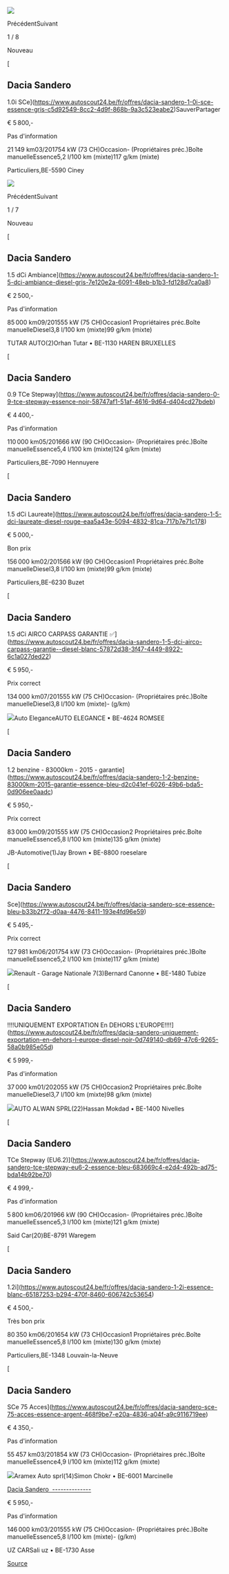 ![](https://prod.pictures.autoscout24.net/listing-images/c5d92549-8cc2-4d9f-868b-9a3c523eabe2_ec842b17-9aa2-491b-a8fa-490bd0d241dc.jpg/250x188.webp)

PrécédentSuivant

1 / 8

Nouveau

[

Dacia Sandero 
--------------

1.0i SCe](https://www.autoscout24.be/fr/offres/dacia-sandero-1-0i-sce-essence-gris-c5d92549-8cc2-4d9f-868b-9a3c523eabe2)SauverPartager

€ 5 800,-

Pas d'information

21 149 km03/201754 kW (73 CH)Occasion\- (Propriétaires préc.)Boîte manuelleEssence5,2 l/100 km (mixte)117 g/km (mixte)

Particuliers,BE-5590 Ciney

![](https://prod.pictures.autoscout24.net/listing-images/7e120e2a-6091-48eb-b1b3-fd128d7ca0a8_4b9877e5-2eda-4477-bd0d-112218cb4747.jpg/250x188.webp)

PrécédentSuivant

1 / 7

Nouveau

[

Dacia Sandero 
--------------

1.5 dCi Ambiance](https://www.autoscout24.be/fr/offres/dacia-sandero-1-5-dci-ambiance-diesel-gris-7e120e2a-6091-48eb-b1b3-fd128d7ca0a8)

€ 2 500,-

Pas d'information

85 000 km09/201555 kW (75 CH)Occasion1 Propriétaires préc.Boîte manuelleDiesel3,8 l/100 km (mixte)99 g/km (mixte)

TUTAR AUTO(2)Orhan Tutar • BE-1130 HAREN BRUXELLES

[

Dacia Sandero 
--------------

0.9 TCe Stepway](https://www.autoscout24.be/fr/offres/dacia-sandero-0-9-tce-stepway-essence-noir-58747af1-51af-4616-9d64-d404cd27bdeb)

€ 4 400,-

Pas d'information

110 000 km05/201666 kW (90 CH)Occasion\- (Propriétaires préc.)Boîte manuelleEssence5,4 l/100 km (mixte)124 g/km (mixte)

Particuliers,BE-7090 Hennuyere

[

Dacia Sandero 
--------------

1.5 dCi Laureate](https://www.autoscout24.be/fr/offres/dacia-sandero-1-5-dci-laureate-diesel-rouge-eaa5a43e-5094-4832-81ca-717b7e71c178)

€ 5 000,-

Bon prix

156 000 km02/201566 kW (90 CH)Occasion1 Propriétaires préc.Boîte manuelleDiesel3,8 l/100 km (mixte)99 g/km (mixte)

Particuliers,BE-6230 Buzet

[

Dacia Sandero 
--------------

1.5 dCi AIRCO CARPASS GARANTIE ✅](https://www.autoscout24.be/fr/offres/dacia-sandero-1-5-dci-airco-carpass-garantie--diesel-blanc-57872d38-3f47-4449-8922-6c1a027ded22)

€ 5 950,-

Prix correct

134 000 km07/201555 kW (75 CH)Occasion\- (Propriétaires préc.)Boîte manuelleDiesel3,8 l/100 km (mixte)\- (g/km)

![](https://prod.pictures.autoscout24.net/dealer-info/28692745-original-795da86d-f741-4739-8fb9-47c98cb0c412.jpg/resize/100x50%3E/quality/90)Auto EleganceAUTO ELEGANCE • BE-4624 ROMSEE

[

Dacia Sandero 
--------------

1.2 benzine - 83000km - 2015 - garantie](https://www.autoscout24.be/fr/offres/dacia-sandero-1-2-benzine-83000km-2015-garantie-essence-bleu-d2c041ef-6026-49b6-bda5-0d906ee0aadc)

€ 5 950,-

Prix correct

83 000 km09/201555 kW (75 CH)Occasion2 Propriétaires préc.Boîte manuelleEssence5,8 l/100 km (mixte)135 g/km (mixte)

JB-Automotive(1)Jay Brown • BE-8800 roeselare

[

Dacia Sandero 
--------------

Sce](https://www.autoscout24.be/fr/offres/dacia-sandero-sce-essence-bleu-b33b2f72-d0aa-4476-8411-193e4fd96e59)

€ 5 495,-

Prix correct

127 981 km06/201754 kW (73 CH)Occasion\- (Propriétaires préc.)Boîte manuelleEssence5,2 l/100 km (mixte)117 g/km (mixte)

![](https://prod.pictures.autoscout24.net/dealer-info/5404479-original-5c800e82-21ae-470a-b46e-a693324d9160/resize/100x50%3E/quality/90)Renault - Garage Nationale 7(3)Bernard Canonne • BE-1480 Tubize

[

Dacia Sandero 
--------------

!!!!UNIQUEMENT EXPORTATION En DEHORS L'EUROPE!!!!](https://www.autoscout24.be/fr/offres/dacia-sandero-uniquement-exportation-en-dehors-l-europe-diesel-noir-0d749140-db69-47c6-9265-58a0b985e05d)

€ 5 999,-

Pas d'information

37 000 km01/202055 kW (75 CH)Occasion2 Propriétaires préc.Boîte manuelleDiesel3,7 l/100 km (mixte)98 g/km (mixte)

![](https://prod.pictures.autoscout24.net/dealer-info/10694237-original-a8d853ab-d0b9-4e1b-941b-e9744f07b65a/resize/100x50%3E/quality/90)AUTO ALWAN SPRL(22)Hassan Mokdad • BE-1400 Nivelles

[

Dacia Sandero 
--------------

TCe Stepway (EU6.2)](https://www.autoscout24.be/fr/offres/dacia-sandero-tce-stepway-eu6-2-essence-bleu-683669c4-e2d4-492b-ad75-bda14b92be70)

€ 4 999,-

Pas d'information

5 800 km06/201966 kW (90 CH)Occasion\- (Propriétaires préc.)Boîte manuelleEssence5,3 l/100 km (mixte)121 g/km (mixte)

Said Car(20)BE-8791 Waregem

[

Dacia Sandero 
--------------

1.2i](https://www.autoscout24.be/fr/offres/dacia-sandero-1-2i-essence-blanc-65187253-b294-470f-8460-606742c53654)

€ 4 500,-

Très bon prix

80 350 km06/201654 kW (73 CH)Occasion1 Propriétaires préc.Boîte manuelleEssence5,8 l/100 km (mixte)130 g/km (mixte)

Particuliers,BE-1348 Louvain-la-Neuve

[

Dacia Sandero 
--------------

SCe 75 Acces](https://www.autoscout24.be/fr/offres/dacia-sandero-sce-75-acces-essence-argent-468f9be7-e20a-4836-a04f-a9c9116719ee)

€ 4 350,-

Pas d'information

55 457 km03/201854 kW (73 CH)Occasion\- (Propriétaires préc.)Boîte manuelleEssence4,9 l/100 km (mixte)112 g/km (mixte)

![](https://prod.pictures.autoscout24.net/dealer-info/3214207-original-84bbb09b-6c0d-4d50-90b2-2772eb8858c6.jpg/resize/100x50%3E/quality/90)Aramex Auto sprl(14)Simon Chokr • BE-6001 Marcinelle

[Dacia Sandero 
--------------](https://www.autoscout24.be/fr/offres/dacia-sandero-essence-gris-2378736f-37ad-444a-adfb-8e634035d5f0) 

€ 5 950,-

Pas d'information

146 000 km03/201555 kW (75 CH)Occasion\- (Propriétaires préc.)Boîte manuelleEssence5,8 l/100 km (mixte)\- (g/km)

UZ CARSali uz • BE-1730 Asse

[Source](https://www.autoscout24.be/fr/lst/dacia/sandero?fregfrom=2015&sort=age&desc=1&cy=B&atype=C&ustate=N%2CU&powertype=kw&priceto=6000)